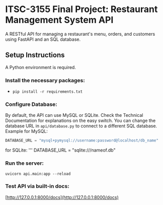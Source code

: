 # ITSC-3155 Final Project: Restaurant Management System API

A RESTful API for managing a restaurant's menu, orders, and customers using FastAPI and an SQL database.

## Setup Instructions
A Python environment is required. 

### Install the necessary packages:
* `pip install -r requirements.txt`

### Configure Database:
By default, the API can use MySQL or SQLite. Check the Technical Documentation for explanations on the easy switch. You can change the database URL in `api/database.py` to connect to a different SQL database.
Example for MySQL:
```python
DATABASE_URL = "mysql+pymysql://username:password@localhost/db_name"
```
for SQLite:
'''
DATABASE_URL = "sqlite:///nameof.db"

### Run the server:
`uvicorn api.main:app --reload`

### Test API via built-in docs:
[http://127.0.0.1:8000/docs](http://127.0.0.1:8000/docs)